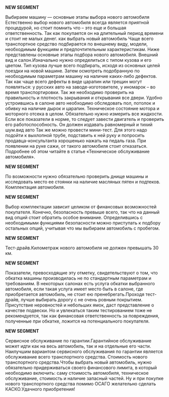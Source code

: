**NEW SEGMENT**

﻿Выбираем машину — основные этапы выбора нового автомобиля Естественно выбор нового автомобиля всегда является приятной процедурой, но стоит помнить что – это еще и большая ответственность. Так как покупается он на длительный период времени и стоит не малых денег. как выбрать новый автомобиль Чаще всего транспортное средство подбирается по внешнему виду, модели, необходимым функциям и предпочтительным характеристикам. Ниже представлены основные этапы подбора нового автомобиля. Внешний вид и салон.Изначально нужно определиться с типом кузова и его цветом. Тип кузова лучше всего подбирать, исходя из основных целей поездки на новой машине.  Затем осмотреть подобранную по необходимым параметрам машину на наличие каких-либо дефектов. Так как чаще всего дефекты в виде царапин или трещин могут появляться: у русских авто на заводе-изготовителе, у иномарок – во время транспортировки.  Так же необходимо проверить на правильность и плотность закрывания и открывания все двери.  Удобно устроившись в салоне авто необходимо обследовать пол, потолок и обивку на наличие дырок и царапин. Техническое состояние мотора и моторного отсека в целом. Обязательно нужно измерить все жидкости. Если все показатели в норме, то следует завести двигатель и проверить его работоспособность.  Он должен издавать равномерный и тихий шум.вид авто Так же можно провести мини-тест.  Для этого надо подойти к выхлопной трубе, подставить к ней руку и попросить продавца-консультанта хорошенько нажать на педаль газа.  При появлении на руке сажи, от такого автомобиля стоит отказаться.  Подробнее об этом читайте в статье «Техническое обслуживание автомобиля». 

**NEW SEGMENT**

 По возможности нужно обязательно проверить днище машины и исследовать место ее стоянки на наличие масляных пятен и подтеков. Комплектация автомобиля. 

**NEW SEGMENT**

Выбор комплектации зависит целиком от финансовых возможностей покупателя. Конечно, безопасность превыше всего, так что на данный вид опций стоит обратить особое внимание.  Определившись с необходимыми функциями безопасности можно приступать к подбору остальных опций, учитывая что мы выбираем автомобиль с пробегом. 

**NEW SEGMENT**

 Тест-драйв.Километраж нового автомобиля не должен превышать 30 км. 

**NEW SEGMENT**

 Показатели, превосходящие эту отметку, свидетельствуют о том, что обкатка машины производилась не по стандартным параметрам и требованиям. В некоторых салонах есть услуга обкатки выбранного автомобиля, если такая услуга имеет место быть в салоне, где приобретается автомобиль, не стоит ею пренебрегать.Проходя тест-драйв, лучше выбирать дорогу с не очень ровным покрытием. Присутствие неровностей и небольших ямок, даст представление о качестве подвески. Но и увлекаться таким тестированием тоже не рекомендуется, так как финансовая ответственность за повреждения, полученные при обкатке, ложится на потенциального покупателя. 

**NEW SEGMENT**

 Сервисное обслуживание по гарантии.Гарантийное обслуживание может идти как на весь автомобиль, так и на отдельные его части. Наилучшим вариантом сервисного обслуживания по гарантии является обслуживание всего транспортного средства. Стоимость нового транспортного средства.Чтобы выбрать новый автомобиль, нужно обязательно придерживаться своего финансового лимита, в который необходимо включить: саму стоимость автомобиля, техническое обслуживание, стоимость и наличие запасный частей. Ну и при покупке нового транспортного средства помимо ОСАГО желательно сделать КАСКО.Удачного приобретения! 

